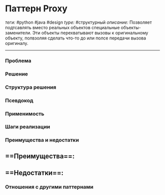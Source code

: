 # Паттерн Proxy
*теги:* #python #java #design 
*type:* #структурный
*описание:* Позволяет подтсавлять вместо реальных объектов специальные объекты-заменители. Эти объекты перехватывают вызовы к оригинальному объекту, полвзоляя сделать что-то до или полсе передачи вызова оригиналу.

---
### Проблема


### Решение


### Структура решения

	
### Псевдокод


### Применимость


### Шаги реализации


### Преимущества и недостатки
==Преимущества==:
- 

==Недостатки==:
- 

### Отношения с другими паттернами 
